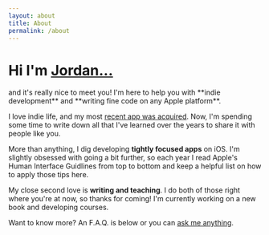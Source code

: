 ```yaml
---
layout: about
title: About
permalink: /about
---
```


<h1 class="font-bold">Hi I'm <a href="https://www.twitter.com/jordanmorgan10" target="_blank">Jordan...</a></h1>
and it's really nice to meet you! I'm here to help you with **indie development** and **writing fine code on any Apple platform**. 

I love indie life, and my most <a href="/a-new-home-for-spend-stack.html">recent app was acquired</a>. Now, I'm spending some time to write down all that I've learned over the years to share it with people like you.

More than anything, I dig developing **tightly focused apps** on iOS. I'm slightly obsessed with going a bit further, so each year I read Apple's Human Interface Guidlines from top to bottom and keep a helpful list on how to apply those tips here.

My close second love is **writing and teaching**. I do both of those right where you're at now, so thanks for coming! I'm currently working on a new book and developing courses. 

Want to know more? An F.A.Q. is below or you can <a href="/ama.html">ask me anything</a>.